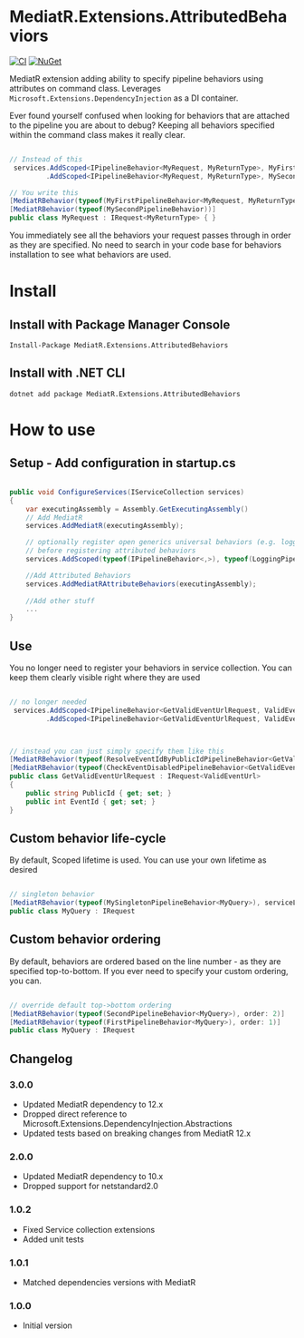 # MediatR.Extensions.AttributedBehaviors

[![CI](https://github.com/ITIXO/MediatR.Extensions.AttributedBehaviors/actions/workflows/ci.yml/badge.svg)](https://github.com/ITIXO/MediatR.Extensions.AttributedBehaviors/actions/workflows/ci.yml)
[![NuGet](https://img.shields.io/nuget/vpre/MediatR.Extensions.AttributedBehaviors.svg)](https://www.nuget.org/packages/MediatR.Extensions.AttributedBehaviors)


MediatR extension adding ability to specify pipeline behaviors using attributes on command class. 
Leverages `Microsoft.Extensions.DependencyInjection` as a DI container.

Ever found yourself confused when looking for behaviors that are attached to the pipeline you are about to debug? 
Keeping all behaviors specified within the command class makes it really clear.

```csharp

// Instead of this
 services.AddScoped<IPipelineBehavior<MyRequest, MyReturnType>, MyFirstPipelineBehavior<MyRequest, MyReturnType>>()
         .AddScoped<IPipelineBehavior<MyRequest, MyReturnType>, MySecondPipelineBehavior>();

// You write this
[MediatRBehavior(typeof(MyFirstPipelineBehavior<MyRequest, MyReturnType>))]
[MediatRBehavior(typeof(MySecondPipelineBehavior))]
public class MyRequest : IRequest<MyReturnType> { }
```
You immediately see all the behaviors your request passes through in order as they are specified. 
No need to search in your code base for behaviors installation to see what behaviors are used.

# Install

## Install with Package Manager Console

```
Install-Package MediatR.Extensions.AttributedBehaviors
```

## Install with .NET CLI
```
dotnet add package MediatR.Extensions.AttributedBehaviors
```

# How to use

## Setup - Add configuration in startup.cs


```csharp

public void ConfigureServices(IServiceCollection services)
{   
    var executingAssembly = Assembly.GetExecutingAssembly()
    // Add MediatR
    services.AddMediatR(executingAssembly);

    // optionally register open generics universal behaviors (e.g. logging)
    // before registering attributed behaviors
    services.AddScoped(typeof(IPipelineBehavior<,>), typeof(LoggingPipelineBehavior<,>));

    //Add Attributed Behaviors
    services.AddMediatRAttributeBehaviors(executingAssembly);
    
    //Add other stuff
    ...
}

```

## Use

You no longer need to register your behaviors in service collection. You can keep them clearly visible right where they are used
```csharp

// no longer needed
 services.AddScoped<IPipelineBehavior<GetValidEventUrlRequest, ValidEventUrl>, ResolveEventIdByPublicIdPipelineBehavior<GetValidEventUrlRequest, ValidEventUrl>>()
         .AddScoped<IPipelineBehavior<GetValidEventUrlRequest, ValidEventUrl>, CheckEventDisabledPipelineBehavior<GetValidEventUrlRequest, ValidEventUrl>>();



// instead you can just simply specify them like this
[MediatRBehavior(typeof(ResolveEventIdByPublicIdPipelineBehavior<GetValidEventUrlRequest, ValidEventUrl>))]
[MediatRBehavior(typeof(CheckEventDisabledPipelineBehavior<GetValidEventUrlRequest, ValidEventUrl>))]
public class GetValidEventUrlRequest : IRequest<ValidEventUrl>
{
    public string PublicId { get; set; }
    public int EventId { get; set; }
}
```

## Custom behavior life-cycle

By default, Scoped lifetime is used. You can use your own lifetime as desired
```csharp

// singleton behavior
[MediatRBehavior(typeof(MySingletonPipelineBehavior<MyQuery>), serviceLifetime: ServiceLifetime.Singleton)]
public class MyQuery : IRequest
```

## Custom behavior ordering

By default, behaviors are ordered based on the line number - as they are specified top-to-bottom. If you ever need to specify your custom ordering, you can.
```csharp

// override default top->bottom ordering
[MediatRBehavior(typeof(SecondPipelineBehavior<MyQuery>), order: 2)]
[MediatRBehavior(typeof(FirstPipelineBehavior<MyQuery>), order: 1)]
public class MyQuery : IRequest
```

## Changelog
### 3.0.0
- Updated MediatR dependency to 12.x
- Dropped direct reference to Microsoft.Extensions.DependencyInjection.Abstractions
- Updated tests based on breaking changes from MediatR 12.x

### 2.0.0
- Updated MediatR dependency to 10.x
- Dropped support for netstandard2.0

### 1.0.2
- Fixed Service collection extensions
- Added unit tests

### 1.0.1
- Matched dependencies versions with MediatR

### 1.0.0
- Initial version